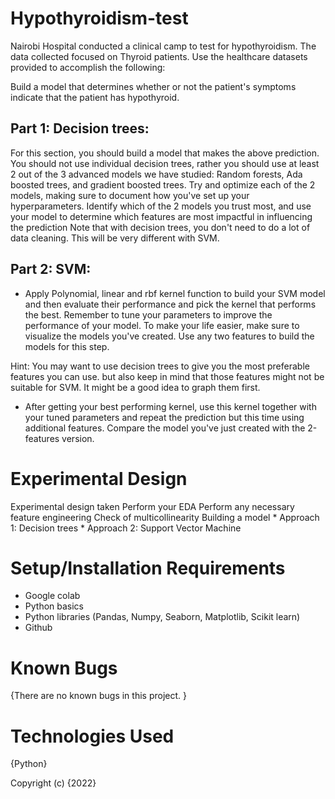 # Hypothyroidism-test
Nairobi Hospital conducted a clinical camp to test for hypothyroidism. The data collected focused on Thyroid patients. Use the healthcare datasets provided to accomplish the following:

Build a model that determines whether or not the patient's symptoms indicate that the patient has hypothyroid.

## Part 1: Decision trees:
For this section, you should build a model that makes the above prediction. You should not use individual decision trees, rather you should use at least 2 out of the 3 advanced models we have studied: Random forests, Ada boosted trees, and gradient boosted trees.
Try and optimize each of the 2 models, making sure to document how you've set up your hyperparameters.
Identify which of the 2 models you trust most, and use your model to determine which features are most impactful in influencing the prediction
Note that with decision trees, you don't need to do a lot of data cleaning. This will be very different with SVM.
## Part 2: SVM:
* Apply Polynomial, linear and rbf kernel function to build your SVM model and then evaluate their performance and pick the kernel that performs the best. Remember to tune your parameters to improve the performance of your model. To make your life easier, make sure to visualize the models you've created. Use any two features to build the models for this step.

Hint: You may want to use decision trees to give you the most preferable features you can use. but also keep in mind that those features might not be suitable for SVM. It might be a good idea to graph them first.

* After getting your best performing kernel, use this kernel together with your tuned parameters and repeat the prediction but this time using additional features. Compare the model you've just created with the 2-features version.

# Experimental Design
Experimental design taken Perform your EDA
Perform any necessary feature engineering
Check of multicollinearity
Building a model
              * Approach 1: Decision trees
              * Approach 2: Support Vector Machine
# Setup/Installation Requirements
* Google colab
* Python basics
* Python libraries (Pandas, Numpy, Seaborn, Matplotlib, Scikit learn)
* Github
# Known Bugs
{There are no known bugs in this project. }

# Technologies Used
{Python}

Copyright (c) {2022}
